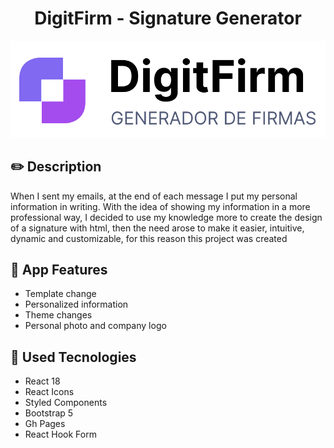 <h1 align='center'>DigitFirm - Signature Generator</h1>

![Logo - DigitFirm](/digit-firm.jpg)

## :pencil2: Description

When I sent my emails, at the end of each message I put my personal information in writing. With the idea of ​​showing my information in a more professional way, I decided to use my knowledge more to create the design of a signature with html, then the need arose to make it easier, intuitive, dynamic and customizable, for this reason this project was created

## :star2: App Features

- Template change
- Personalized information
- Theme changes
- Personal photo and company logo

## :wrench: Used Tecnologies

- React 18
- React Icons
- Styled Components
- Bootstrap 5
- Gh Pages
- React Hook Form

